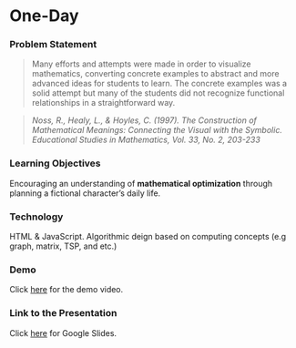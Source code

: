 # One-Day

### Problem Statement
>Many efforts and attempts were made in order to visualize mathematics, converting concrete examples to abstract and more advanced ideas for students to learn. The concrete examples was a solid attempt but many of the students did not recognize functional relationships in a straightforward way.

>*Noss, R., Healy, L., & Hoyles, C. (1997). The Construction of Mathematical Meanings: Connecting the Visual with the Symbolic. Educational Studies in Mathematics, Vol. 33, No. 2, 203-233*

### Learning Objectives
Encouraging an understanding of **mathematical optimization** through planning a fictional character’s daily life.

### Technology
HTML & JavaScript. Algorithmic deign based on computing concepts (e.g graph, matrix, TSP, and etc.) 

### Demo
Click [here](https://www.youtube.com/watch?v=UBo5AEQIumc) for the demo video.

### Link to the Presentation
Click [here](https://docs.google.com/presentation/d/16H1XWRmeycZNkpScOS1-kZBcQvy5MuPefxFTesgFh0I/edit?usp=sharing) for Google Slides.
